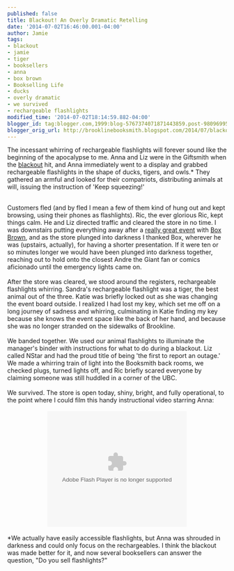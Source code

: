 ```yaml
---
published: false
title: Blackout! An Overly Dramatic Retelling
date: '2014-07-02T16:46:00.001-04:00'
author: Jamie
tags:
- blackout
- jamie
- tiger
- booksellers
- anna
- box brown
- Bookselling Life
- ducks
- overly dramatic
- we survived
- rechargeable flashlights
modified_time: '2014-07-02T18:14:59.882-04:00'
blogger_id: tag:blogger.com,1999:blog-5767374071871443859.post-9809699545785076
blogger_orig_url: http://brooklinebooksmith.blogspot.com/2014/07/blackout-overly-dramatic-retelling.html
---
```


The incessant whirring of rechargeable flashlights will forever sound like the beginning of the apocalypse to me. Anna and Liz were in the Giftsmith when the <a href="https://twitter.com/scotteisenphoto/status/484149575696265217" target="_blank">blackout</a> hit, and Anna immediately went to a display and grabbed rechargeable flashlights in the shape of ducks, tigers, and owls.* They gathered an armful and looked for their compatriots, distributing animals at will, issuing the instruction of 'Keep squeezing!'<br /><div><br /></div><div>Customers fled (and by fled I mean a few of them kind of hung out and kept browsing, using their phones as flashlights). Ric, the ever glorious Ric, kept things calm. He and Liz directed traffic and cleared the store in no time. I was downstairs putting everything away after a <a href="http://wgbhnews.org/post/box-brown-one-mans-wrestling-downfall" target="_blank">really great event</a> with <a href="http://boxbrown.com/" target="_blank">Box Brown</a>, and as the store plunged into darkness I thanked Box, wherever he was (upstairs, actually), for having a shorter presentation. If it were ten or so minutes longer we would have been plunged into darkness together, reaching out to hold onto the closest Andre the Giant fan or comics aficionado until the emergency lights came on.</div><div><br /></div><div>After the store was cleared, we stood around the registers, rechargeable flashlights whirring. Sandra's rechargeable flashlight was a tiger, the best animal out of the three. Katie was briefly locked out as she was changing the event board outside. I realized I had lost my key, which set me off on a long journey of sadness and whirring, culminating in Katie finding my key because she knows the event space like the back of her hand, and because she was no longer stranded on the sidewalks of Brookline.</div><div><br /></div><div>We banded together. We used our animal flashlights to illuminate the manager's binder with instructions for what to do during a blackout. Liz called NStar and had the proud title of being 'the first to report an outage.' We made a whirring train of light into the Booksmith back rooms, we checked plugs, turned lights off, and Ric briefly scared everyone by claiming someone was still huddled in a corner of the UBC.&nbsp;</div><div><br /></div><div>We survived. The store is open today, shiny, bright, and fully operational, to the point where I could film this handy instructional video starring Anna:</div><div><br /></div><div class="separator" style="clear: both; text-align: center;"><object width="320" height="266" class="BLOG_video_class" id="BLOG_video-67b64a39e1e9236c" classid="clsid:D27CDB6E-AE6D-11cf-96B8-444553540000" codebase="http://download.macromedia.com/pub/shockwave/cabs/flash/swflash.cab#version=6,0,40,0"><param name="movie" value="//www.youtube.com/get_player"><param name="bgcolor" value="#FFFFFF"><param name="allowfullscreen" value="true"><param name="flashvars" value="flvurl=http://redirector.googlevideo.com/videoplayback?id%3D67b64a39e1e9236c%26itag%3D5%26source%3Dblogger%26app%3Dblogger%26cmo%3Dsensitive_content%253Dyes%26ip%3D0.0.0.0%26ipbits%3D0%26expire%3D1451299849%26sparams%3Did,itag,source,ip,ipbits,expire%26signature%3D7F3DFB14A6204705688E928F36B0279E5B00BBAF.A8406CBAEC5CE119742B22CF541E64336D1218FA%26key%3Dck2&amp;iurl=http://video.google.com/ThumbnailServer2?app%3Dblogger%26contentid%3D67b64a39e1e9236c%26offsetms%3D5000%26itag%3Dw160%26sigh%3DPNWRvvTnvgGIo23NbyQQLMAh0BE&amp;autoplay=0&amp;ps=blogger"><embed src="//www.youtube.com/get_player" type="application/x-shockwave-flash" width="320" height="266" bgcolor="#FFFFFF" flashvars="flvurl=http://redirector.googlevideo.com/videoplayback?id%3D67b64a39e1e9236c%26itag%3D5%26source%3Dblogger%26app%3Dblogger%26cmo%3Dsensitive_content%253Dyes%26ip%3D0.0.0.0%26ipbits%3D0%26expire%3D1451299849%26sparams%3Did,itag,source,ip,ipbits,expire%26signature%3D7F3DFB14A6204705688E928F36B0279E5B00BBAF.A8406CBAEC5CE119742B22CF541E64336D1218FA%26key%3Dck2&iurl=http://video.google.com/ThumbnailServer2?app%3Dblogger%26contentid%3D67b64a39e1e9236c%26offsetms%3D5000%26itag%3Dw160%26sigh%3DPNWRvvTnvgGIo23NbyQQLMAh0BE&autoplay=0&ps=blogger" allowFullScreen="true" /></object></div><div><br /></div><div>*We actually have easily accessible flashlights, but Anna was shrouded in darkness and could only focus on the rechargeables. I think the blackout was made better for it, and now several booksellers can answer the question, "Do you sell flashlights?"&nbsp;</div><div><br /></div><div><br /></div>